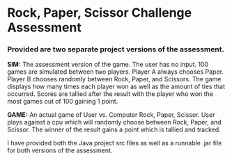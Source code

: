 # Rock, Paper, Scissor Challenge Assessment

### Provided are two separate project versions of the assessment.

**SIM:** The assessment version of the game. The user has no input. 100 games are simulated between two players. Player A always chooses Paper. Player B chooses randomly between Rock, Paper, and Scissors. The game displays how many times each player won as well as the amount of ties that occurred. Scores are tallied after the result with the player who won the most games out of 100 gaining 1 point.

**GAME:** An actual game of User vs. Computer Rock, Paper, Scissor. User plays against a cpu which will randomly choose between Rock, Paper, and Scissor. The winner of the result gains a point which is tallied and tracked.

I have provided both the Java project src files as well as a runnable .jar file for both versions of the assessment.
